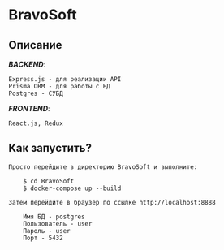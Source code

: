 # BravoSoft

## Описание
***BACKEND***: 


    Express.js - для реализации API
    Prisma ORM - для работы с БД
    Postgres - СУБД


***FRONTEND***:


    React.js, Redux


## Как запустить?

    Просто перейдите в директорию BravoSoft и выполните:

        $ cd BravoSoft
        $ docker-compose up --build

    Затем перейдите в браузер по ссылке http://localhost:8888

        Имя БД - postgres
        Пользователь - user
        Пароль - user
        Порт - 5432


   